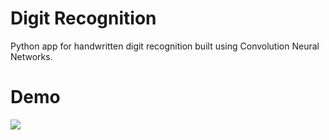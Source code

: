
# Digit Recognition
Python app for handwritten digit recognition built using Convolution Neural Networks.

# Demo
![](demo.gif)
